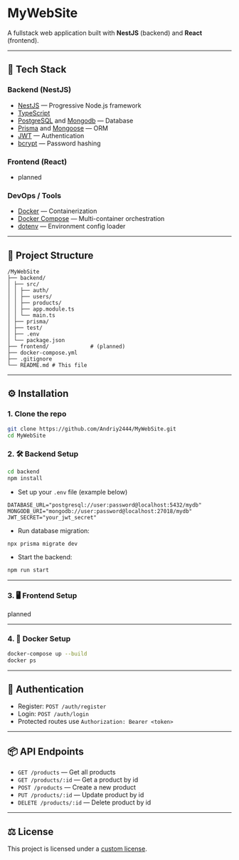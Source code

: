 # MyWebSite

A fullstack web application built with **NestJS** (backend) and **React** (frontend).

---

## 🚀 Tech Stack

### Backend (NestJS)
- [NestJS](https://nestjs.com/) — Progressive Node.js framework
- [TypeScript](https://www.typescriptlang.org/)
- [PostgreSQL](https://www.postgresql.org/) and [Mongodb](https://www.mongodb.com/) — Database
- [Prisma](https://www.prisma.io/) and [Mongoose](https://mongoosejs.com) — ORM
- [JWT](https://jwt.io/) — Authentication
- [bcrypt](https://www.npmjs.com/package/bcrypt) — Password hashing

### Frontend (React)
- planned

### DevOps / Tools
- [Docker](https://www.docker.com/) — Containerization
- [Docker Compose](https://www.docker.com/compose/) — Multi-container orchestration
- [dotenv](https://www.npmjs.com/package/dotenv) — Environment config loader



---

## 📁 Project Structure
```
/MyWebSite
├── backend/
│ ├── src/
│ │ ├── auth/
│ │ ├── users/
│ │ ├── products/
│ │ ├── app.module.ts
│ │ └── main.ts
│ ├── prisma/
│ ├── test/
│ ├── .env
│ └── package.json
├── frontend/             # (planned)
├── docker-compose.yml
├── .gitignore
└── README.md # This file
```

---

## ⚙️ Installation

### 1. Clone the repo
```bash
git clone https://github.com/Andriy2444/MyWebSite.git
cd MyWebSite
```

### 2. 🛠️ Backend Setup
```bash
cd backend
npm install
```
- Set up your `.env` file (example below)
```angular2html
DATABASE_URL="postgresql://user:password@localhost:5432/mydb"
MONGODB_URI="mongodb://user:password@localhost:27018/mydb"
JWT_SECRET="your_jwt_secret"
```
- Run database migration:
```bash
npx prisma migrate dev
```
- Start the backend:
```bash
npm run start
```

---

### 3. 🖥️ Frontend Setup
planned

---

### 4. 🐳 Docker Setup
```bash
docker-compose up --build
docker ps
```

---

## 🔐 Authentication
- Register: `POST /auth/register`
- Login: `POST /auth/login`
- Protected routes use `Authorization: Bearer <token>`

---

## 📦 API Endpoints
- `GET /products` — Get all products
- `GET /products/:id` — Get a product by id
- `POST /products` — Create a new product
- `PUT /products/:id` — Update product by id
- `DELETE /products/:id` — Delete product by id

---

## ⚖️ License

This project is licensed under a [custom license](LICENSE).